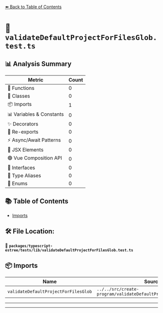 [⬅️ Back to Table of Contents](../../../../index.md)

# 📄 `validateDefaultProjectForFilesGlob.test.ts`

## 📊 Analysis Summary

| Metric | Count |
|--------|-------|
| 🔧 Functions | 0 |
| 🧱 Classes | 0 |
| 📦 Imports | 1 |
| 📊 Variables & Constants | 0 |
| ✨ Decorators | 0 |
| 🔄 Re-exports | 0 |
| ⚡ Async/Await Patterns | 0 |
| 💠 JSX Elements | 0 |
| 🟢 Vue Composition API | 0 |
| 📐 Interfaces | 0 |
| 📑 Type Aliases | 0 |
| 🎯 Enums | 0 |

## 📚 Table of Contents

- [Imports](#imports)

## 🛠️ File Location:
📂 **`packages/typescript-estree/tests/lib/validateDefaultProjectForFilesGlob.test.ts`**

## 📦 Imports

| Name | Source |
|------|--------|
| `validateDefaultProjectForFilesGlob` | `../../src/create-program/validateDefaultProjectForFilesGlob.js` |


---


---